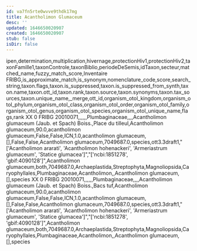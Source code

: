 ```yaml
---
id: va7fn5rte0wvve9thdk17mg
title: Acantholimon Glumaceum
desc: ''
updated: 1646650020907
created: 1646650020907
stub: false
isDir: false
---
```

ipen,determination,multiplication,hivernage,protectionHiv1,protectionHiv2,taxonFamille1,taxonControle,taxonBiblio,periodeDeSemis,idTaxon,secteur,matched_name,fuzzy_match_score,Inventaire FRIBG,is_approximate_match,is_synonym,nomenclature_code,score,search_string,taxon.flags,taxon.is_suppressed,taxon.is_suppressed_from_synth,taxon.name,taxon.ott_id,taxon.rank,taxon.source,taxon.synonyms,taxon.tax_sources,taxon.unique_name,_merge,ott_id,organism_otol_kingdom,organism_otol_phylum,organism_otol_class,organism_otol_order,organism_otol_family,organism_otol_genus,organism_otol_species,organism_otol_unique_name,flags,rank
XX 0 FRIBG 20010071,,,,,,Plumbaginaceae,,,,Acantholimon glumaceum (Jaub. et Spach) Boiss.,Place du tilleul,Acantholimon glumaceum,90.0,acantholimon glumaceum,False,False,ICN,1.0,acantholimon glumaceum,[],False,False,Acantholimon glumaceum,7049687.0,species,ott3.3draft1,"['Acantholimon ararati', 'Acantholimon hohenackeri', 'Armeriastrum glumaceum', 'Statice glumacea']","['ncbi:1851278', 'gbif:4090128']",Acantholimon glumaceum,both,7049687.0,Archaeplastida,Streptophyta,Magnoliopsida,Caryophyllales,Plumbaginaceae,Acantholimon,,Acantholimon glumaceum,[],species
XX 0 FRIBG 20010071,,,,,,Plumbaginaceae,,,,Acantholimon glumaceum (Jaub. et Spach) Boiss.,Bacs tuf,Acantholimon glumaceum,90.0,acantholimon glumaceum,False,False,ICN,1.0,acantholimon glumaceum,[],False,False,Acantholimon glumaceum,7049687.0,species,ott3.3draft1,"['Acantholimon ararati', 'Acantholimon hohenackeri', 'Armeriastrum glumaceum', 'Statice glumacea']","['ncbi:1851278', 'gbif:4090128']",Acantholimon glumaceum,both,7049687.0,Archaeplastida,Streptophyta,Magnoliopsida,Caryophyllales,Plumbaginaceae,Acantholimon,,Acantholimon glumaceum,[],species
